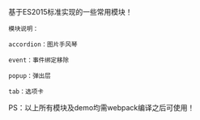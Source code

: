基于ES2015标准实现的一些常用模块！

	模块说明：
	
	accordion：图片手风琴
	
	event：事件绑定移除
	
	popup：弹出层
	
	tab：选项卡

PS：以上所有模块及demo均需webpack编译之后可使用！
